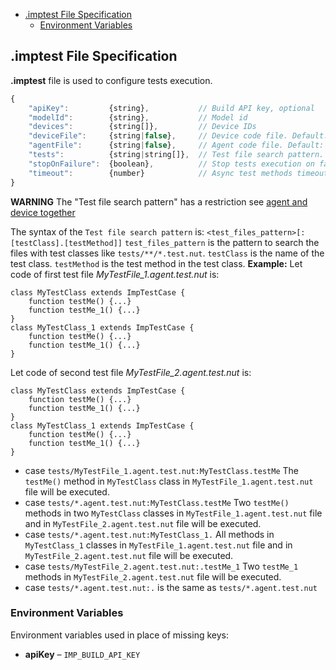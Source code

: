 <!-- START doctoc generated TOC please keep comment here to allow auto update -->
<!-- DON'T EDIT THIS SECTION, INSTEAD RE-RUN doctoc TO UPDATE -->


- [.imptest File Specification](#imptest-file-specification)
  - [Environment Variables](#environment-variables)

<!-- END doctoc generated TOC please keep comment here to allow auto update -->

## .imptest File Specification

__.imptest__ file is used to configure tests execution.

```js
{
    "apiKey":         {string},           // Build API key, optional
    "modelId":        {string},           // Model id
    "devices":        {string[]},         // Device IDs
    "deviceFile":     {string|false},     // Device code file. Default: "device.nut"
    "agentFile":      {string|false},     // Agent code file. Default: "agent.nut"
    "tests":          {string|string[]},  // Test file search pattern. Default: ["*.test.nut", "tests/**/*.test.nut"]
    "stopOnFailure":  {boolean},          // Stop tests execution on failure? Default: false
    "timeout":        {number}            // Async test methods timeout, seconds. Default: 10
}
```

**WARNING** The "Test file search pattern" has a restriction see [agent and device together](./writing-tests.md#agent-and-device-together)

The syntax of the `Test file search pattern` is: ```<test_files_pattern>[:[testClass].[testMethod]]```
`test_files_pattern` is the pattern to search the files with test classes like `tests/**/*.test.nut`.
`testClass` is the name of the test class.
`testMethod` is the test method in the test class.
**Example:**
Let code of first test file _MyTestFile_1.agent.test.nut_ is:
```
class MyTestClass extends ImpTestCase {
    function testMe() {...}
    function testMe_1() {...}
}
class MyTestClass_1 extends ImpTestCase {
    function testMe() {...}
    function testMe_1() {...}
}
```
Let code of second test file _MyTestFile_2.agent.test.nut_ is:
```
class MyTestClass extends ImpTestCase {
    function testMe() {...}
    function testMe_1() {...}
}
class MyTestClass_1 extends ImpTestCase {
    function testMe() {...}
    function testMe_1() {...}
}
```
- case `tests/MyTestFile_1.agent.test.nut:MyTestClass.testMe`
The `testMe()` method in `MyTestClass` class in `MyTestFile_1.agent.test.nut` file will be executed.
- case `tests/*.agent.test.nut:MyTestClass.testMe`
Two `testMe()` methods in two `MyTestClass` classes in `MyTestFile_1.agent.test.nut` file and in `MyTestFile_2.agent.test.nut` file will be executed.
- case `tests/*.agent.test.nut:MyTestClass_1.`
All methods in `MyTestClass_1` classes in `MyTestFile_1.agent.test.nut` file and in `MyTestFile_2.agent.test.nut` file will be executed.
- case `tests/MyTestFile_2.agent.test.nut:.testMe_1`
Two `testMe_1` methods in `MyTestFile_2.agent.test.nut` file will be executed.
- case `tests/*.agent.test.nut:.` is the same as `tests/*.agent.test.nut`

### Environment Variables

Environment variables used in place of missing keys:
- **apiKey** – `IMP_BUILD_API_KEY`
